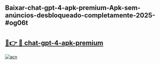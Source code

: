 ## Baixar-chat-gpt-4-apk-premium-Apk-sem-anúncios-desbloqueado-completamente-2025-#og06t

# <h2><a href="https://ainizakaria.my?title=chat-gpt-4-apk-premium&ref=20M">🔗👉 🔴 chat-gpt-4-apk-premium</a></h2>

[![acn](https://github.com/user-attachments/assets/0f9c940e-d8b0-45ae-aac7-cd30a18b3e1c)](https://ainizakaria.my?title=chat-gpt-4-apk-premium&ref=20M)

